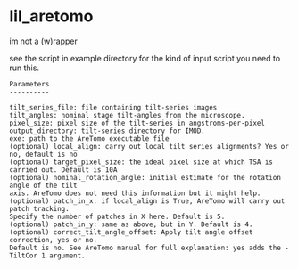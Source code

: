 # lil_aretomo

im not a (w)rapper

see the script in example directory for the kind of input script you need to run this.

    Parameters
    ----------

    tilt_series_file: file containing tilt-series images
    tilt_angles: nominal stage tilt-angles from the microscope.
    pixel_size: pixel size of the tilt-series in angstroms-per-pixel
    output_directory: tilt-series directory for IMOD.
    exe: path to the AreTomo executable file
    (optional) local_align: carry out local tilt series alignments? Yes or no, default is no
    (optional) target_pixel_size: the ideal pixel size at which TSA is carried out. Default is 10A
    (optional) nominal_rotation_angle: initial estimate for the rotation angle of the tilt
    axis. AreTomo does not need this information but it might help.
    (optional) patch_in_x: if local_align is True, AreTomo will carry out patch tracking.
    Specify the number of patches in X here. Default is 5.
    (optional) patch_in_y: same as above, but in Y. Default is 4.
    (optional) correct_tilt_angle_offset: Apply tilt angle offset correction, yes or no.
    Default is no. See AreTomo manual for full explanation: yes adds the -TiltCor 1 argument.

